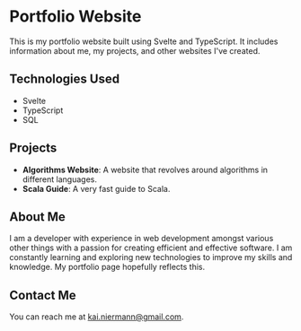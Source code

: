 # Portfolio Website

This is my portfolio website built using Svelte and TypeScript. It includes information about me, my projects, and other websites I've created.

## Technologies Used

- Svelte
- TypeScript
- SQL

## Projects

- **Algorithms Website**: A website that revolves around algorithms in different languages.
- **Scala Guide**: A very fast guide to Scala.

## About Me

I am a developer with experience in web development amongst various other things with a passion for creating efficient and effective software. I am constantly learning and exploring new technologies to improve my skills and knowledge. My portfolio page hopefully reflects this.

## Contact Me

You can reach me at kai.niermann@gmail.com.